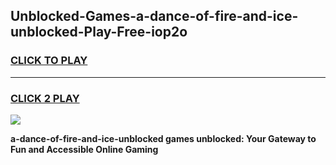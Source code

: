 
## Unblocked-Games-a-dance-of-fire-and-ice-unblocked-Play-Free-iop2o
<h3>
<a href="https://premium76.site?title=a-dance-of-fire-and-ice-unblocked&ref=10A">CLICK TO PLAY</a></h3>
<hr>

<h3>
<a href="https://premium76.site?title=a-dance-of-fire-and-ice-unblocked&ref=10A">CLICK 2 PLAY</a>
  
</h3>

<a href="https://premium76.site?title=a-dance-of-fire-and-ice-unblocked&ref=10A"><img src="https://clearcache.store/games.png"></a>


**a-dance-of-fire-and-ice-unblocked games unblocked: Your Gateway to Fun and Accessible Online Gaming**
